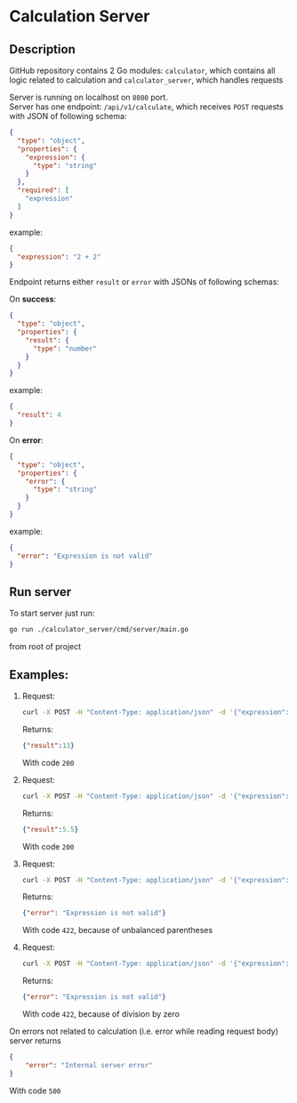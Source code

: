 # Calculation Server

## Description

GitHub repository contains 2 Go modules: `calculator`, which contains all logic
related to calculation and `calculator_server`, which handles requests

Server is running on localhost on `8080` port.  
Server has one endpoint: `/api/v1/calculate`, which receives `POST` requests with JSON
of following schema:

```json
{
  "type": "object",
  "properties": {
    "expression": {
      "type": "string"
    }
  },
  "required": [
    "expression"
  ]
}
```

example:

```json
{
  "expression": "2 + 2"
}
```

Endpoint returns either `result` or `error` with JSONs of following schemas:

On **success**:

```json
{
  "type": "object",
  "properties": {
    "result": {
      "type": "number"
    }
  }
}
```

example:

```json
{
  "result": 4
}
```

On **error**:

```json
{
  "type": "object",
  "properties": {
    "error": {
      "type": "string"
    }
  }
}
```

example:

```json
{
  "error": "Expression is not valid"
}
```

## Run server

To start server just run:

```bash
go run ./calculator_server/cmd/server/main.go
```

from root of project

## Examples:

1. Request:
    ```bash
    curl -X POST -H "Content-Type: application/json" -d '{"expression":"3+5*2"}' http://localhost:8080/api/v1/calculate
    ```
   Returns:
    ```json
    {"result":13}
    ```
   With code `200`


2. Request:
    ```bash
    curl -X POST -H "Content-Type: application/json" -d '{"expression":"(4+7)/2"}' http://localhost:8080/api/v1/calculate
    ```
   Returns:
    ```json
    {"result":5.5}
    ```
   With code `200`


3. Request:
    ```bash
    curl -X POST -H "Content-Type: application/json" -d '{"expression":"(((4+7/2))"}' http://localhost:8080/api/v1/calculate
    ```
   Returns:
    ```json
    {"error": "Expression is not valid"}
    ```
   With code `422`, because of unbalanced parentheses


4. Request:
    ```bash
    curl -X POST -H "Content-Type: application/json" -d '{"expression":"1 / 0"}' http://localhost:8080/api/v1/calculate
    ```
   Returns:
    ```json
    {"error": "Expression is not valid"}
    ```
   With code `422`, because of division by zero

On errors not related to calculation (i.e. error while reading request body) server returns
```json
{
    "error": "Internal server error"
}
```
With code `500`
